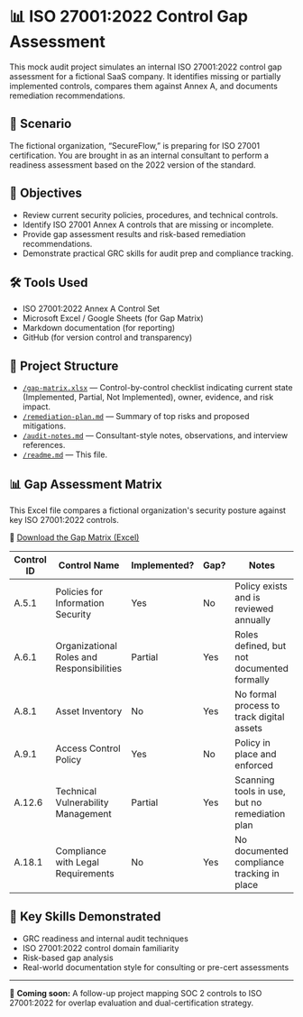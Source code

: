 # 📊 ISO 27001:2022 Control Gap Assessment

This mock audit project simulates an internal ISO 27001:2022 control gap assessment for a fictional SaaS company. It identifies missing or partially implemented controls, compares them against Annex A, and documents remediation recommendations.

## 🧩 Scenario
The fictional organization, “SecureFlow,” is preparing for ISO 27001 certification. You are brought in as an internal consultant to perform a readiness assessment based on the 2022 version of the standard.

## 📌 Objectives
- Review current security policies, procedures, and technical controls.
- Identify ISO 27001 Annex A controls that are missing or incomplete.
- Provide gap assessment results and risk-based remediation recommendations.
- Demonstrate practical GRC skills for audit prep and compliance tracking.

## 🛠️ Tools Used
- ISO 27001:2022 Annex A Control Set
- Microsoft Excel / Google Sheets (for Gap Matrix)
- Markdown documentation (for reporting)
- GitHub (for version control and transparency)

## 📄 Project Structure
- [`/gap-matrix.xlsx`](./gap-matrix.xlsx) — Control-by-control checklist indicating current state (Implemented, Partial, Not Implemented), owner, evidence, and risk impact.
- [`/remediation-plan.md`](./remediation-plan.md) — Summary of top risks and proposed mitigations.
- [`/audit-notes.md`](./audit-notes.md) — Consultant-style notes, observations, and interview references.
- [`/readme.md`](./readme.md) — This file.

## 📊 Gap Assessment Matrix

This Excel file compares a fictional organization's security posture against key ISO 27001:2022 controls.

🔗 [Download the Gap Matrix (Excel)](https://github.com/JoleanMcPherson/iso-27001-gap-assessment/blob/4ca476cefc500850eef407ad16ab90e4e289fec4/Gap%20Assessment%20Matrix.xlsx)

| Control ID | Control Name                                | Implemented? | Gap? | Notes                                        |
|------------|---------------------------------------------|--------------|------|----------------------------------------------|
| A.5.1      | Policies for Information Security           | Yes          | No   | Policy exists and is reviewed annually       |
| A.6.1      | Organizational Roles and Responsibilities   | Partial      | Yes  | Roles defined, but not documented formally   |
| A.8.1      | Asset Inventory                             | No           | Yes  | No formal process to track digital assets    |
| A.9.1      | Access Control Policy                       | Yes          | No   | Policy in place and enforced                 |
| A.12.6     | Technical Vulnerability Management          | Partial      | Yes  | Scanning tools in use, but no remediation plan |
| A.18.1     | Compliance with Legal Requirements          | No           | Yes  | No documented compliance tracking in place   |

## 🧠 Key Skills Demonstrated
- GRC readiness and internal audit techniques
- ISO 27001:2022 control domain familiarity
- Risk-based gap analysis
- Real-world documentation style for consulting or pre-cert assessments

---

🚧 **Coming soon:** A follow-up project mapping SOC 2 controls to ISO 27001:2022 for overlap evaluation and dual-certification strategy.

